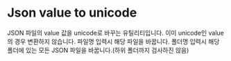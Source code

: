 # Json value to unicode

JSON 파일의 value 값을 unicode로 바꾸는 유틸리티입니다.
이미 unicode인 value의 경우 변환하지 않습니다.
파일명 입력시 해당 파일을 바꿉니다.
폴더명 입력시 해당 폴더에 있는 모든 JSON 파일을 바꿉니다.(하위 폴더까지 검사하진 않음)
